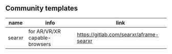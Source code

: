 ## Community templates

| name      | info                          | link                                    |
|-|-|-|
| searxr    | for AR/VR/XR capable-browsers | https://gitlab.com/searxr/aframe-searxr |
